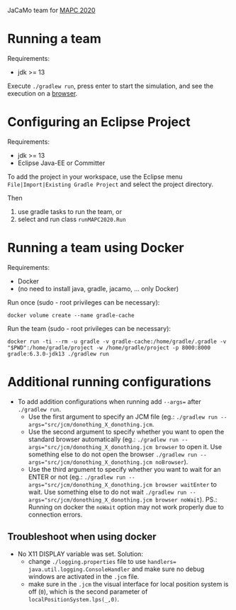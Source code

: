 JaCaMo team for [MAPC 2020](https://multiagentcontest.org/2020/)


# Running a team

Requirements:
- jdk >= 13

Execute `./gradlew run`, press enter to start the simulation, and see the execution on a [browser](http://127.0.0.1:8000).


# Configuring an Eclipse Project

Requirements:
- jdk >= 13
- Eclipse Java-EE or Committer

To add the project in your workspace, use the Eclipse menu `File|Import|Existing Gradle Project` and select the project directory.

Then
1. use gradle tasks to run the team, or
2. select and run class `runMAPC2020.Run`

# Running a team using Docker

Requirements:
- Docker
- (no need to install java, gradle, jacamo, ... only Docker)

Run once (sudo - root privileges can be necessary):
```
docker volume create --name gradle-cache
```

Run the team (sudo - root privileges can be necessary):
```
docker run -ti --rm -u gradle -v gradle-cache:/home/gradle/.gradle -v "$PWD":/home/gradle/project -w /home/gradle/project -p 8000:8000 gradle:6.3.0-jdk13 ./gradlew run
```

# Additional running configurations
* To add addition configurations when running add `--args=` after `./gradlew run`.
  * Use the first argument to specify an JCM file (eg.: `./gradlew run --args="src/jcm/donothing_X_donothing.jcm`.
  * Use the second argument to specify whether you want to open the standard browser automatically (eg.: `./gradlew run --args="src/jcm/donothing_X_donothing.jcm browser` to open it. Use something else to do not open the browser `./gradlew run --args="src/jcm/donothing_X_donothing.jcm noBrowser`).
  * Use the third argument to specify whether you want to wait for an ENTER or not (eg.: `./gradlew run --args="src/jcm/donothing_X_donothing.jcm browser waitEnter` to wait. Use something else to do not wait `./gradlew run --args="src/jcm/donothing_X_donothing.jcm browser noWait`). PS.: Running on docker the `noWait` option may not work properly due to connection errors.

## Troubleshoot when using docker

* No X11 DISPLAY variable was set. Solution:
  * change `./logging.properties` file to use `handlers= java.util.logging.ConsoleHandler` and make sure no debug windows are activated in the `.jcm` file.
  * make sure in the `.jcm` the visual interface for local position system is off (`0`), which is the second parameter of `localPositionSystem.lps(_,0)`.
